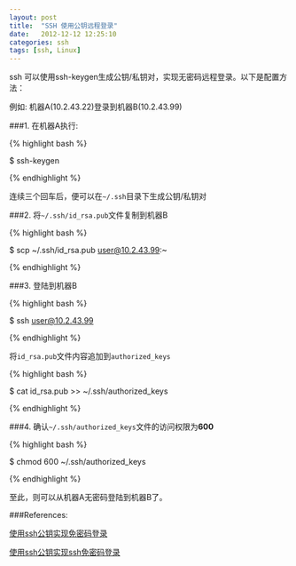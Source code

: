 ```yaml
---
layout: post
title:  "SSH 使用公钥远程登录"
date:   2012-12-12 12:25:10
categories: ssh
tags: [ssh, Linux]
---
```


ssh 可以使用ssh-keygen生成公钥/私钥对，实现无密码远程登录。以下是配置方法：

例如: 机器A(10.2.43.22)登录到机器B(10.2.43.99)

###1.  在机器A执行:

{% highlight bash %}

$ ssh-keygen

{% endhighlight %}

连续三个回车后，便可以在`~/.ssh`目录下生成公钥/私钥对

###2.  将`~/.ssh/id_rsa.pub`文件复制到机器B

{% highlight bash %}

$ scp ~/.ssh/id_rsa.pub user@10.2.43.99:~

{% endhighlight %}

###3.  登陆到机器B

{% highlight bash %}

$ ssh user@10.2.43.99

{% endhighlight %}

将`id_rsa.pub`文件内容追加到`authorized_keys`

{% highlight bash %}

$ cat id_rsa.pub >> ~/.ssh/authorized_keys

{% endhighlight %}

###4.  确认`~/.ssh/authorized_keys`文件的访问权限为**600**

{% highlight bash %}

$ chmod 600 ~/.ssh/authorized_keys

{% endhighlight %}

至此，则可以从机器A无密码登陆到机器B了。

###References:

[使用ssh公钥实现免密码登录](http://blog.sina.com.cn/s/blog_4077692e0100qjkp.html)

[使用ssh公钥实现ssh免密码登录](http://hi.baidu.com/meloidea/item/15d43d2dd11d010e72863eb4)
